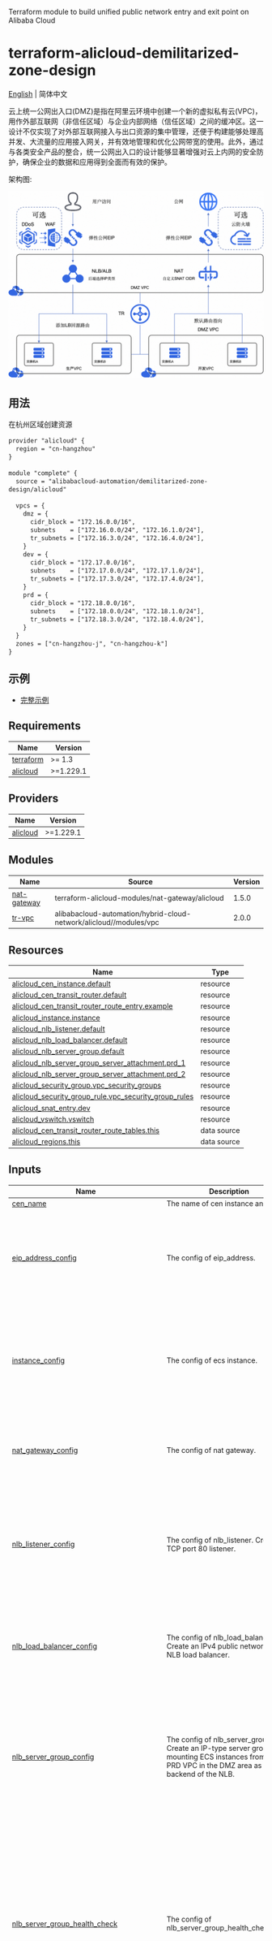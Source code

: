 Terraform module to build unified public network entry and exit point on Alibaba Cloud

terraform-alicloud-demilitarized-zone-design
======================================

[English](https://github.com/alibabacloud-automation/terraform-alicloud-demilitarized-zone-design/blob/main/README.md) | 简体中文

云上统一公网出入口(DMZ)是指在阿里云环境中创建一个新的虚拟私有云(VPC)，用作外部互联网（非信任区域）与企业内部网络（信任区域）之间的缓冲区。这一设计不仅实现了对外部互联网接入与出口资源的集中管理，还便于构建能够处理高并发、大流量的应用接入网关，并有效地管理和优化公网带宽的使用。此外，通过与各类安全产品的整合，统一公网出入口的设计能够显著增强对云上内网的安全防护，确保企业的数据和应用得到全面而有效的保护。

架构图:

![image](https://raw.githubusercontent.com/alibabacloud-automation/terraform-alicloud-demilitarized-zone-design/main/scripts/diagramCN.png)

## 用法

在杭州区域创建资源

```hcl
provider "alicloud" {
  region = "cn-hangzhou"
}

module "complete" {
  source = "alibabacloud-automation/demilitarized-zone-design/alicloud"

  vpcs = {
    dmz = {
      cidr_block = "172.16.0.0/16",
      subnets    = ["172.16.0.0/24", "172.16.1.0/24"],
      tr_subnets = ["172.16.3.0/24", "172.16.4.0/24"],
    }
    dev = {
      cidr_block = "172.17.0.0/16",
      subnets    = ["172.17.0.0/24", "172.17.1.0/24"],
      tr_subnets = ["172.17.3.0/24", "172.17.4.0/24"],
    }
    prd = {
      cidr_block = "172.18.0.0/16",
      subnets    = ["172.18.0.0/24", "172.18.1.0/24"],
      tr_subnets = ["172.18.3.0/24", "172.18.4.0/24"],
    }
  }
  zones = ["cn-hangzhou-j", "cn-hangzhou-k"]
}
```


## 示例

* [完整示例](https://github.com/alibabacloud-automation/terraform-alicloud-demilitarized-zone-design/tree/main/examples/complete)


<!-- BEGIN_TF_DOCS -->
## Requirements

| Name | Version |
|------|---------|
| <a name="requirement_terraform"></a> [terraform](#requirement\_terraform) | >= 1.3 |
| <a name="requirement_alicloud"></a> [alicloud](#requirement\_alicloud) | >=1.229.1 |

## Providers

| Name | Version |
|------|---------|
| <a name="provider_alicloud"></a> [alicloud](#provider\_alicloud) | >=1.229.1 |

## Modules

| Name | Source | Version |
|------|--------|---------|
| <a name="module_nat-gateway"></a> [nat-gateway](#module\_nat-gateway) | terraform-alicloud-modules/nat-gateway/alicloud | 1.5.0 |
| <a name="module_tr-vpc"></a> [tr-vpc](#module\_tr-vpc) | alibabacloud-automation/hybrid-cloud-network/alicloud//modules/vpc | 2.0.0 |

## Resources

| Name | Type |
|------|------|
| [alicloud_cen_instance.default](https://registry.terraform.io/providers/hashicorp/alicloud/latest/docs/resources/cen_instance) | resource |
| [alicloud_cen_transit_router.default](https://registry.terraform.io/providers/hashicorp/alicloud/latest/docs/resources/cen_transit_router) | resource |
| [alicloud_cen_transit_router_route_entry.example](https://registry.terraform.io/providers/hashicorp/alicloud/latest/docs/resources/cen_transit_router_route_entry) | resource |
| [alicloud_instance.instance](https://registry.terraform.io/providers/hashicorp/alicloud/latest/docs/resources/instance) | resource |
| [alicloud_nlb_listener.default](https://registry.terraform.io/providers/hashicorp/alicloud/latest/docs/resources/nlb_listener) | resource |
| [alicloud_nlb_load_balancer.default](https://registry.terraform.io/providers/hashicorp/alicloud/latest/docs/resources/nlb_load_balancer) | resource |
| [alicloud_nlb_server_group.default](https://registry.terraform.io/providers/hashicorp/alicloud/latest/docs/resources/nlb_server_group) | resource |
| [alicloud_nlb_server_group_server_attachment.prd_1](https://registry.terraform.io/providers/hashicorp/alicloud/latest/docs/resources/nlb_server_group_server_attachment) | resource |
| [alicloud_nlb_server_group_server_attachment.prd_2](https://registry.terraform.io/providers/hashicorp/alicloud/latest/docs/resources/nlb_server_group_server_attachment) | resource |
| [alicloud_security_group.vpc_security_groups](https://registry.terraform.io/providers/hashicorp/alicloud/latest/docs/resources/security_group) | resource |
| [alicloud_security_group_rule.vpc_security_group_rules](https://registry.terraform.io/providers/hashicorp/alicloud/latest/docs/resources/security_group_rule) | resource |
| [alicloud_snat_entry.dev](https://registry.terraform.io/providers/hashicorp/alicloud/latest/docs/resources/snat_entry) | resource |
| [alicloud_vswitch.vswitch](https://registry.terraform.io/providers/hashicorp/alicloud/latest/docs/resources/vswitch) | resource |
| [alicloud_cen_transit_router_route_tables.this](https://registry.terraform.io/providers/hashicorp/alicloud/latest/docs/data-sources/cen_transit_router_route_tables) | data source |
| [alicloud_regions.this](https://registry.terraform.io/providers/hashicorp/alicloud/latest/docs/data-sources/regions) | data source |

## Inputs

| Name | Description | Type | Default | Required |
|------|-------------|------|---------|:--------:|
| <a name="input_cen_name"></a> [cen\_name](#input\_cen\_name) | The name of cen instance and TR | `string` | `"WA-DESIGN"` | no |
| <a name="input_eip_address_config"></a> [eip\_address\_config](#input\_eip\_address\_config) | The config of eip\_address. | <pre>object({<br>    name                 = optional(string, "nat-eip")<br>    isp                  = optional(string, "BGP")<br>    netmode              = optional(string, "public")<br>    bandwidth            = optional(string, "10")<br>    instance_charge_type = optional(string, "PostPaid")<br>  })</pre> | `{}` | no |
| <a name="input_instance_config"></a> [instance\_config](#input\_instance\_config) | The config of ecs instance. | <pre>object({<br>    instance_type              = optional(string, "ecs.c7.large")<br>    system_disk_category       = string<br>    image_id                   = optional(string, "aliyun_3_x64_20G_alibase_20240819.vhd")<br>    internet_max_bandwidth_out = optional(number, 0)<br>    password                   = string<br>  })</pre> | <pre>{<br>  "password": "WaDesign.",<br>  "system_disk_category": "cloud_essd"<br>}</pre> | no |
| <a name="input_nat_gateway_config"></a> [nat\_gateway\_config](#input\_nat\_gateway\_config) | The config of nat gateway. | <pre>object({<br>    name_suffix  = optional(string, "nat")<br>    payment_type = optional(string, "PayAsYouGo")<br>    nat_type     = optional(string, "Enhanced")<br>  })</pre> | `{}` | no |
| <a name="input_nlb_listener_config"></a> [nlb\_listener\_config](#input\_nlb\_listener\_config) | The config of nlb\_listener. Create a TCP port 80 listener. | <pre>object({<br>    listener_protocol      = optional(string, "TCP")<br>    listener_port          = optional(string, "80")<br>    idle_timeout           = optional(string, "900")<br>    proxy_protocol_enabled = optional(string, "true")<br>    cps                    = optional(string, "10000")<br>    mss                    = optional(string, "0")<br>  })</pre> | `{}` | no |
| <a name="input_nlb_load_balancer_config"></a> [nlb\_load\_balancer\_config](#input\_nlb\_load\_balancer\_config) | The config of nlb\_load\_balancer. Create an IPv4 public network type NLB load balancer. | <pre>object({<br>    load_balancer_name_suffix = optional(string, "nlb")<br>    load_balancer_type        = optional(string, "Network")<br>    address_type              = optional(string, "Internet")<br>    address_ip_version        = optional(string, "Ipv4")<br>  })</pre> | `{}` | no |
| <a name="input_nlb_server_group_config"></a> [nlb\_server\_group\_config](#input\_nlb\_server\_group\_config) | The config of nlb\_server\_group. Create an IP-type server group for mounting ECS instances from the PRD VPC in the DMZ area as the backend of the NLB. | <pre>object({<br>    server_group_name_suffix = optional(string, "server-group")<br>    server_group_type        = optional(string, "Ip")<br>    scheduler                = optional(string, "Wrr")<br>    protocol                 = optional(string, "TCP")<br>    connection_drain_enabled = optional(bool, "true")<br>    connection_drain_timeout = optional(number, 60)<br>    address_ip_version       = optional(string, "Ipv4")<br>  })</pre> | `{}` | no |
| <a name="input_nlb_server_group_health_check"></a> [nlb\_server\_group\_health\_check](#input\_nlb\_server\_group\_health\_check) | The config of nlb\_server\_group\_health\_check. | <pre>list(object({<br>    health_check_enabled         = optional(bool, true)<br>    health_check_type            = optional(string, "TCP")<br>    health_check_connect_port    = optional(number, 0)<br>    healthy_threshold            = optional(number, 2)<br>    unhealthy_threshold          = optional(number, 2)<br>    health_check_connect_timeout = optional(number, 5)<br>    health_check_interval        = optional(number, 10)<br>    http_check_method            = optional(string, "GET")<br>    health_check_http_code       = optional(list(string), ["http_2xx", "http_3xx", "http_4xx"])<br>  }))</pre> | <pre>[<br>  {<br>    "health_check_connect_port": 0,<br>    "health_check_connect_timeout": 5,<br>    "health_check_enabled": true,<br>    "health_check_http_code": [<br>      "http_2xx",<br>      "http_3xx",<br>      "http_4xx"<br>    ],<br>    "health_check_interval": 10,<br>    "health_check_type": "TCP",<br>    "healthy_threshold": 2,<br>    "http_check_method": "GET",<br>    "unhealthy_threshold": 2<br>  }<br>]</pre> | no |
| <a name="input_nlb_server_group_server_attachment_config"></a> [nlb\_server\_group\_server\_attachment\_config](#input\_nlb\_server\_group\_server\_attachment\_config) | The config of nlb\_server\_group\_server\_attachment. | <pre>object({<br>    server_type = string<br>    port        = optional(number, 80)<br>    weight      = optional(number, 100)<br>  })</pre> | <pre>{<br>  "server_type": "Ip"<br>}</pre> | no |
| <a name="input_resource_group_id"></a> [resource\_group\_id](#input\_resource\_group\_id) | The ID of resource group. | `string` | `null` | no |
| <a name="input_tags"></a> [tags](#input\_tags) | The tags of resources. | `any` | `{}` | no |
| <a name="input_vpcs"></a> [vpcs](#input\_vpcs) | The config of VPCs and vSwitches. Subnets are used for creating the necessary business resources, while tr\_subnets are used for creating the network interfaces of the transit router (TR). | <pre>map(object({<br>    cidr_block = string<br>    subnets    = list(string)<br>    tr_subnets = list(string)<br>  }))</pre> | <pre>{<br>  "dev": {<br>    "cidr_block": "172.17.0.0/16",<br>    "subnets": [<br>      "172.17.0.0/24",<br>      "172.17.1.0/24"<br>    ],<br>    "tr_subnets": [<br>      "172.17.3.0/24",<br>      "172.17.4.0/24"<br>    ]<br>  },<br>  "dmz": {<br>    "cidr_block": "172.16.0.0/16",<br>    "subnets": [<br>      "172.16.0.0/24",<br>      "172.16.1.0/24"<br>    ],<br>    "tr_subnets": [<br>      "172.16.3.0/24",<br>      "172.16.4.0/24"<br>    ]<br>  },<br>  "prd": {<br>    "cidr_block": "172.18.0.0/16",<br>    "subnets": [<br>      "172.18.0.0/24",<br>      "172.18.1.0/24"<br>    ],<br>    "tr_subnets": [<br>      "172.18.3.0/24",<br>      "172.18.4.0/24"<br>    ]<br>  }<br>}</pre> | no |
| <a name="input_zones"></a> [zones](#input\_zones) | The zone ID of vSwitches. At least two availability zones are required. | `list(string)` | `null` | no |

## Outputs

| Name | Description |
|------|-------------|
| <a name="output_cen_instance_id"></a> [cen\_instance\_id](#output\_cen\_instance\_id) | The id of cen instance. |
| <a name="output_cen_transit_router_id"></a> [cen\_transit\_router\_id](#output\_cen\_transit\_router\_id) | The id of cen transit router. |
| <a name="output_eip_id"></a> [eip\_id](#output\_eip\_id) | The id of eip. |
| <a name="output_eip_ip"></a> [eip\_ip](#output\_eip\_ip) | The ip address of eip. |
| <a name="output_instance_ids"></a> [instance\_ids](#output\_instance\_ids) | The id of instances. |
| <a name="output_nat_gateway_id"></a> [nat\_gateway\_id](#output\_nat\_gateway\_id) | The id of nat gateway. |
| <a name="output_nlb_listener_id"></a> [nlb\_listener\_id](#output\_nlb\_listener\_id) | The id of nlb listener. |
| <a name="output_nlb_load_balancer_id"></a> [nlb\_load\_balancer\_id](#output\_nlb\_load\_balancer\_id) | The id of nlb load balancer. |
| <a name="output_nlb_server_group_id"></a> [nlb\_server\_group\_id](#output\_nlb\_server\_group\_id) | The id of nlb server group. |
| <a name="output_security_group_ids"></a> [security\_group\_ids](#output\_security\_group\_ids) | The id of security groups. |
| <a name="output_tr_vswitch_ids"></a> [tr\_vswitch\_ids](#output\_tr\_vswitch\_ids) | The id of tr vswitches. |
| <a name="output_vpc_ids"></a> [vpc\_ids](#output\_vpc\_ids) | The id of vpcs. |
| <a name="output_vswitch_ids"></a> [vswitch\_ids](#output\_vswitch\_ids) | The id of vswitches. |
<!-- END_TF_DOCS -->

## 提交问题

如果在使用该 Terraform Module 的过程中有任何问题，可以直接创建一个 [Provider Issue](https://github.com/aliyun/terraform-provider-alicloud/issues/new)，我们将根据问题描述提供解决方案。

**注意:** 不建议在该 Module 仓库中直接提交 Issue。

## 作者

Created and maintained by Alibaba Cloud Terraform Team(terraform@alibabacloud.com).

## 许可

MIT Licensed. See LICENSE for full details.

## 参考

* [Terraform-Provider-Alicloud Github](https://github.com/aliyun/terraform-provider-alicloud)
* [Terraform-Provider-Alicloud Release](https://releases.hashicorp.com/terraform-provider-alicloud/)
* [Terraform-Provider-Alicloud Docs](https://registry.terraform.io/providers/aliyun/alicloud/latest/docs)
